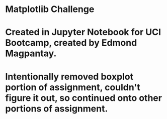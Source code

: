 # Matplotlib Challenge
# Created in Jupyter Notebook for UCI Bootcamp, created by Edmond Magpantay.
# Intentionally removed boxplot portion of assignment, couldn't figure it out, so continued onto other portions of assignment.
